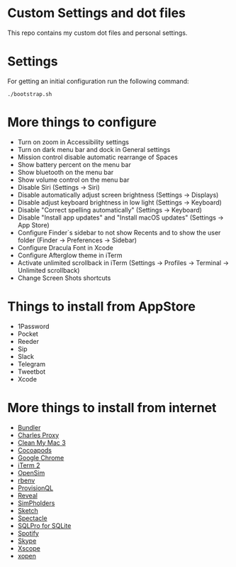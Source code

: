 # Custom Settings and dot files
This repo contains my custom dot files and personal settings.

# Settings
For getting an initial configuration run the following command:
```
./bootstrap.sh
```

# More things to configure
- Turn on zoom in Accessibility settings
- Turn on dark menu bar and dock in General settings
- Mission control disable automatic rearrange of Spaces
- Show battery percent on the menu bar
- Show bluetooth on the menu bar
- Show volume control on the menu bar
- Disable Siri (Settings -> Siri)
- Disable automatically adjust screen brightness (Settings -> Displays)
- Disable adjust keyboard brightness in low light (Settings -> Keyboard)
- Disable "Correct spelling automatically" (Settings -> Keyboard)
- Disable "Install app updates" and "Install macOS updates" (Settings -> App Store)
- Configure Finder`s sidebar to not show Recents and to show the user folder (Finder -> Preferences -> Sidebar)
- Configure Dracula Font in Xcode
- Configure Afterglow theme in iTerm
- Activate unlimited scrollback in iTerm (Settings -> Profiles -> Terminal -> Unlimited scrollback)
- Change Screen Shots shortcuts

# Things to install from AppStore
- 1Password
- Pocket
- Reeder
- Sip
- Slack
- Telegram
- Tweetbot
- Xcode

# More things to install from internet
- [Bundler](http://bundler.io)
- [Charles Proxy](https://www.charlesproxy.com)
- [Clean My Mac 3](https://cleanmymac.com/)
- [Cocoapods](https://github.com/CocoaPods/CocoaPods)
- [Google Chrome](https://www.google.com/chrome/)
- [iTerm 2](https://www.iterm2.com)
- [OpenSim](https://github.com/luosheng/OpenSim)
- [rbenv](https://github.com/rbenv/rbenv)
- [ProvisionQL](https://github.com/ealeksandrov/ProvisionQL)
- [Reveal](https://revealapp.com/)
- [SimPholders](https://simpholders.com/)
- [Sketch](https://www.sketchapp.com/)
- [Spectacle](https://www.spectacleapp.com/)
- [SQLPro for SQLite](https://www.sqlitepro.com/)
- [Spotify](https://www.spotify.com)
- [Skype](https://www.skype.com)
- [Xscope](http://xscopeapp.com/)
- [xopen](https://github.com/paulomendes/xopen.git)
